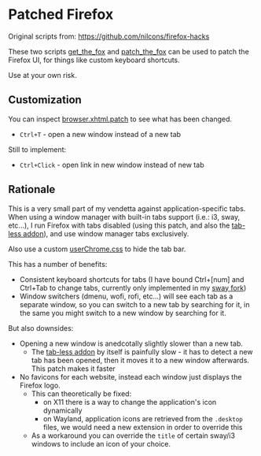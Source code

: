 # Patched Firefox

Original scripts from: https://github.com/nilcons/firefox-hacks

These two scripts [get_the_fox](./get_the_fox) and [patch_the_fox](./patch_the_fox)
can be used to patch the Firefox UI, for things like custom keyboard shortcuts.

Use at your own risk.

## Customization

You can inspect [browser.xhtml.patch](browser.xhtml.patch) to see what has been changed.

- `Ctrl+T` - open a new window instead of a new tab

Still to implement:

- `Ctrl+Click` - open link in new window instead of new tab

## Rationale

This is a very small part of my vendetta against application-specific tabs.
When using a window manager with built-in tabs support (i.e.: i3, sway, etc...),
I run Firefox with tabs disabled (using this patch, and also the
[tab-less addon](https://addons.mozilla.org/en-US/firefox/addon/tab-less-addon/)),
and use window manager tabs exclusively.

Also use a custom [userChrome.css](https://github.com/neon64/dotfiles/tree/master/.config/firefox) to hide the tab bar.

This has a number of benefits:

- Consistent keyboard shortcuts for tabs (I have bound Ctrl+[num] and Ctrl+Tab to change tabs, currently only implemented in my [sway fork](https://github.com/neon64/sway/))
- Window switchers (dmenu, wofi, rofi, etc...) will see each tab as a separate window, so you can switch to a new tab by searching for it, in the same you might switch to a new window by searching for it.


But also downsides:

- Opening a new window is anedcotally slightly slower than a new tab.
    - The [tab-less addon](https://addons.mozilla.org/en-US/firefox/addon/tab-less-addon/) by itself is painfully slow - it has to detect a new tab has been opened, then it moves it to a new window afterwards. This patch makes it faster
- No favicons for each website, instead each window just displays the Firefox logo.
  - This can theoretically be fixed:
    - on X11 there is a way to change the application's icon dynamically
    - on Wayland, application icons are retrieved from the `.desktop` files, we would need a new extension in order to override this
  - As a workaround you can override the `title` of certain sway/i3 windows to include an icon of your choice.